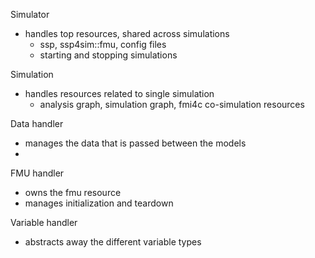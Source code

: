 

Simulator 
- handles top resources, shared across simulations
  - ssp, ssp4sim::fmu, config files
  - starting and stopping simulations

Simulation
- handles resources related to single simulation
  - analysis graph, simulation graph, fmi4c co-simulation resources




Data handler
-  manages the data that is passed between the models
-  

FMU handler 
- owns the fmu resource
- manages initialization and teardown


Variable handler
- abstracts away the different variable types
